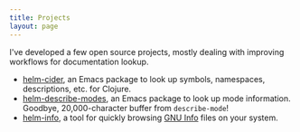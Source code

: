 ```yaml
---
title: Projects
layout: page
---
```


I've developed a few open source projects, mostly dealing with improving workflows for documentation lookup.

- [helm-cider](https://github.com/clojure-emacs/helm-cider), an Emacs package to look up symbols, namespaces, descriptions, etc. for Clojure.
- [helm-describe-modes](https://github.com/emacs-helm/helm-describe-modes), an Emacs package to look up mode information. Goodbye, 20,000-character buffer from `describe-mode`!
- [helm-info](https://github.com/emacs-helm/helm/blob/master/helm-info.el), a tool for quickly browsing [GNU Info](https://www.gnu.org/software/texinfo/) files on your system.
